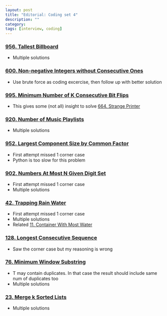 ```yaml
---
layout: post
title: "Editorial: Coding set 4" 
description: ""
category: 
tags: [interview, coding]
---
```


### [956. Tallest Billboard](https://leetcode.com/submissions/detail/345017714/)
* Multiple solutions

### [600. Non-negative Integers without Consecutive Ones](https://leetcode.com/submissions/detail/348289129/)
* Use brute force as coding excercise, then follow up with better solution

### [995. Minimum Number of K Consecutive Bit Flips](https://leetcode.com/submissions/detail/348299521/)
* This gives some (not all) insight to solve [664. Strange Printer](https://leetcode.com/submissions/detail/348031920/)

### [920. Number of Music Playlists](https://leetcode.com/submissions/detail/354028044/)
* Multiple solutions

### [952. Largest Component Size by Common Factor](https://leetcode.com/submissions/detail/354468326/)
* First attempt missed 1 corner case
* Python is too slow for this problem

### [902. Numbers At Most N Given Digit Set](https://leetcode.com/submissions/detail/355453235/)
* First attempt missed 1 corner case
* Multiple solutions

### [42. Trapping Rain Water](https://leetcode.com/submissions/detail/355565871/)
* First attempt missed 1 corner case
* Multiple solutions
* Related [11. Container With Most Water](https://leetcode.com/submissions/detail/363114517/)

### [128. Longest Consecutive Sequence](https://leetcode.com/submissions/detail/355760145/)
* Saw the corner case but my reasoning is wrong

### [76. Minimum Window Substring](https://leetcode.com/submissions/detail/355963525/)
* T may contain duplicates. In that case the result should include same num of duplicates too
* Multiple solutions

### [23. Merge k Sorted Lists](https://leetcode.com/submissions/detail/355974960/)
* Multiple solutions
